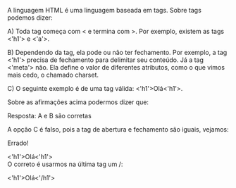 A linguagem HTML é uma linguagem baseada em tags. Sobre tags podemos dizer:

A) Toda tag começa com < e termina com >. Por exemplo, existem as tags <'h1'> e <'a'>.

B) Dependendo da tag, ela pode ou não ter fechamento. Por exemplo, a tag <'h1'> precisa de fechamento para delimitar seu conteúdo. Já a tag <'meta'> não. Ela define o valor de diferentes atributos, como o que vimos mais cedo, o chamado charset.

C) O seguinte exemplo é de uma tag válida: <'h1'>Olá<'h1'>.

Sobre as afirmações acima podermos dizer que:

Resposta: A e B são corretas

A opção C é falso, pois a tag de abertura e fechamento são iguais, vejamos:

Errado!

<'h1'>Olá<'h1'><br>
O correto é usarmos na última tag um /:

<'h1'>Olá<'/h1'>
